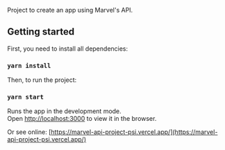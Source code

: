 Project to create an app using Marvel's API.

## Getting started

First, you need to install all dependencies:

### `yarn install`

Then, to run the project:

### `yarn start`

Runs the app in the development mode.<br />
Open [http://localhost:3000](http://localhost:3000) to view it in the browser.

Or see online: [https://marvel-api-project-psi.vercel.app/](https://marvel-api-project-psi.vercel.app/)
